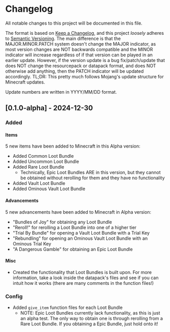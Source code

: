 # Changelog

All notable changes to this project will be documented in this file.

The format is based on [Keep a Changelog](https://keepachangelog.com/en/1.1.0/),
and this project *loosely* adheres to [Semantic Versioning](https://semver.org/spec/v2.0.0.html).
The main difference is that the MAJOR.MINOR.PATCH system doesn't change the MAJOR indicator, as most version changes are NOT backwards compatible and the MINOR indicator will increase regardless of if that version can be played in an earlier update.
However, if the version update is a bug fix/patch/update that does NOT change the resourcepack or datapack format, and does NOT otherwise add anything, then the PATCH indicator will be updated accordingly.
TL;DR: This pretty much follows Mojang's update structure for Minecraft updates.

Update numbers are written in YYYY/MM/DD format.

## [0.1.0-alpha] - 2024-12-30

### Added
#### Items
5 new items have been added to Minecraft in this Alpha version:
- Added Common Loot Bundle
- Added Uncommon Loot Bundle
- Added Rare Loot Bundle
  - Technically, Epic Loot Bundles ARE in this version, but they cannot be obtained without rerolling for them and they have no functionality
- Added Vault Loot Bundle
- Added Ominous Vault Loot Bundle
#### Advancements
5 new advancements have been added to Minecraft in Alpha version:
- "Bundles of Joy" for obtaining any Loot Bundle
- "Reroll!" for rerolling a Loot Bundle into one of a higher tier
- "Trial By Bundle" for opening a Vault Loot Bundle with a Trial Key
- "Rebundling" for opening an Ominous Vault Loot Bundle with an Ominous Trial Key
- "A Dangerous Gamble" for obtaining an Epic Loot Bundle
#### Misc
- Created the functionality that Loot Bundles is built upon. For more information, take a look inside the datapack's files and see if you can intuit how it works (there are many comments in the function files!)
### Config
- Added `give_item` function files for each Loot Bundle
  - NOTE: Epic Loot Bundles currently lack functionality, as this is just an alpha test. The only way to obtain one is through rerolling from a Rare Loot Bundle. If you obtaining a Epic Bundle, just hold onto it!